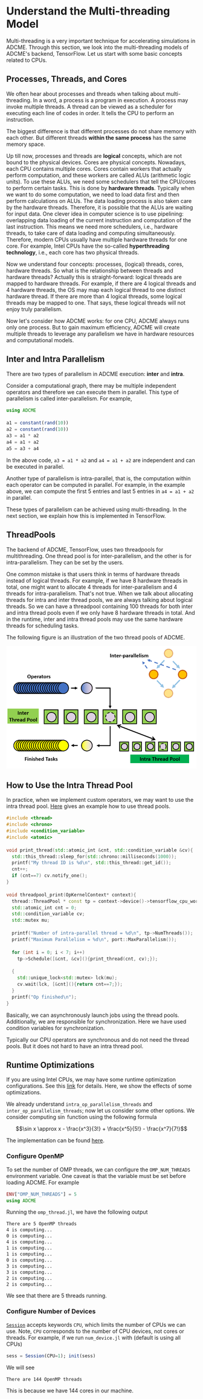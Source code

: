 # Understand the Multi-threading Model 


Multi-threading is a very important technique for accelerating simulations in ADCME. Through this section, we look into the multi-threading models of ADCME's backend, TensorFlow. Let us start with some basic concepts related to CPUs.

## Processes, Threads, and Cores

We often hear about processes and threads when talking about multi-threading. In a word, a process is a program in execution. A process may invoke multiple threads. A thread can be viewed as a scheduler for executing each line of codes in order. It tells the CPU to perform an instruction. 

The biggest difference is that different processes do not share memory with each other. But different threads **within the same process** has the same memory space. 

Up till now, processes and threads are **logical** concepts, which are not bound to the physical devices. Cores are physical concepts. Nowadays, each CPU contains multiple cores. Cores contain workers that actually perform computation, and these workers are called ALUs (arithmetic logic units). To use these ALUs, we need some schedulers that tell the CPU/cores to perform certain tasks. This is done by **hardware threads**. Typically when we want to do some computation, we need to load data first and then perform calculations on ALUs. The data loading process is also taken care by the hardware threads. Therefore, it is possible that the ALUs are waiting for input data. One clever idea in computer science is to use pipelining: overlapping data loading of the current instruction and computation of the last instruction. This means we need more schedulers, i.e., hardware threads, to take care of data loading and computing simultaneously. Therefore, modern CPUs usually have multiple hardware threads for one core. For example, Intel CPUs have the so-called **hyperthreading technology**, i.e., each core has two physical threads. 

Now we understand four concepts: processes, (logical) threads, cores, hardware threads. So what is the relationship between threads and hardware threads? Actually this is straight-forward: logical threads are mapped to hardware threads. For example, if there are 4 logical threads and 4 hardware threads, the OS may map each logical thread to one distinct hardware thread. If there are more than 4 logical threads, some logical threads may be mapped to one. That says, these logical threads will not enjoy truly parallelism.

Now let's consider how ADCME works: for one CPU, ADCME always runs only one process. But to gain maximum efficiency, ADCME will create multiple threads to leverage any parallelism we have in hardware resources and computational models. 

## Inter and Intra Parallelism

There are two types of parallelism in ADCME execution: **inter** and **intra**. 

Consider a computational graph, there may be multiple independent operators and therefore we can execute them in parallel. This type of parallelism is called inter-parallelism. For example, 

```julia
using ADCME 

a1 = constant(rand(10))
a2 = constant(rand(10))
a3 = a1 * a2 
a4 = a1 + a2 
a5 = a3 + a4
```

In the above code, `a3 = a1 * a2` and `a4 = a1 + a2` are independent and can be executed in parallel. 

Another type of parallelism is intra-parallel, that is, the computation within each operator can be computed in parallel. For example, in the example above, we can compute the first 5 entries and last 5 entries in `a4 = a1 + a2` in parallel. 

These types of parallelism can be achieved using multi-threading. In the next section, we explain how this is implemented in TensorFlow.

## ThreadPools

The backend of ADCME, TensorFlow, uses two threadpools for multithreading. One thread pool is for inter-parallelism, and the other is for intra-parallelism. They can be set by the users.

One common mistake is that users think in terms of hardware threads instead of logical threads. For example, if we have 8 hardware threads in total, one might want to allocate 4 threads for inter-parallelism and 4 threads for intra-parallelism. That's not true. When we talk about allocating threads for intra and inter thread pools, we are always talking about logical threads. So we can have a threadpool containing 100 threads for both inter and intra thread pools even if we only have 8 hardware threads in total. And in the runtime, inter and intra thread pools may use the same hardware threads for scheduling tasks. 

The following figure is an illustration of the two thread pools of ADCME. 

![](https://github.com/ADCMEMarket/ADCMEImages/blob/master/ADCME/threadpool.png?raw=true)

## How to Use the Intra Thread Pool

In practice, when we implement custom operators, we may want to use the intra thread pool. [Here](https://github.com/kailaix/ADCME.jl/tree/master/docs/src/assets/Codes/ThreadPools) gives an example how to use thread pools. 

```c++
#include <thread>
#include <chrono>
#include <condition_variable>
#include <atomic>

void print_thread(std::atomic_int &cnt, std::condition_variable &cv){
  std::this_thread::sleep_for(std::chrono::milliseconds(1000));
  printf("My thread ID is %d\n", std::this_thread::get_id());
  cnt++;
  if (cnt==7) cv.notify_one();
}

void threadpool_print(OpKernelContext* context){
  thread::ThreadPool * const tp = context->device()->tensorflow_cpu_worker_threads()->workers;
  std::atomic_int cnt = 0;
  std::condition_variable cv;
  std::mutex mu;

  printf("Number of intra-parallel thread = %d\n", tp->NumThreads());
  printf("Maximum Parallelism = %d\n", port::MaxParallelism());

  for (int i = 0; i < 7; i++)
    tp->Schedule([&cnt, &cv](){print_thread(cnt, cv);});
  
  {
    std::unique_lock<std::mutex> lck(mu);
    cv.wait(lck, [&cnt](){return cnt==7;});
  }
  printf("Op finished\n");
}
```

Basically, we can asynchronously launch jobs using the thread pools. Additionally, we are responsible for synchronization. Here we have used condition variables for synchronization. 

Typically our CPU operators are synchronous and do not need the thread pools. But it does not hard to have an intra thread pool. 


## Runtime Optimizations

If you are using Intel CPUs, we may have some runtime optimization configurations. See this [link](https://software.intel.com/content/www/us/en/develop/articles/guide-to-tensorflow-runtime-optimizations-for-cpu.html) for details. Here, we show the effects of some optimizations. 

We already understand `intra_op_parallelism_threads` and `inter_op_parallelism_threads`; now let us consider some other options. We consider computing $\sin$ function using the following formula 

$$\sin x \approx x - \frac{x^3}{3!} + \frac{x^5}{5!} - \frac{x^7}{7!}$$

The implementation can be found [here]().

### Configure OpenMP 

To set the number of OMP threads, we can configure the `OMP_NUM_THREADS` environment variable. One caveat is that the variable must be set before loading ADCME. For example 

```julia
ENV["OMP_NUM_THREADS"] = 5
using ADCME
```

Running the `omp_thread.jl`, we have the following output

```
There are 5 OpenMP threads
4 is computing...
0 is computing...
4 is computing...
1 is computing...
1 is computing...
0 is computing...
3 is computing...
3 is computing...
2 is computing...
2 is computing...
```

We see that there are 5 threads running. 

### Configure Number of Devices


[`Session`](@ref) accepts keywords `CPU`, which limits the number of CPUs we can use. Note, `CPU` corresponds to the number of CPU devices, not cores or threads. For example, if we run `num_device.jl` with (default is using all CPUs)

```julia
sess = Session(CPU=1); init(sess)
```

We will see 
```
There are 144 OpenMP threads
```
This is because we have 144 cores in our machine. 
